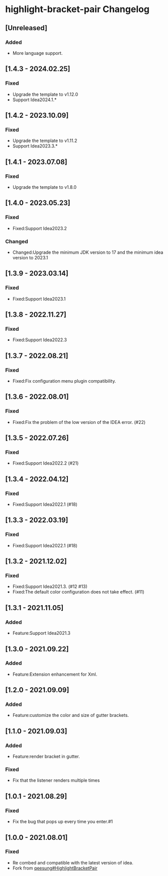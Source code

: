 # highlight-bracket-pair Changelog #

## [Unreleased]

### Added

- More language support.

## [1.4.3 - 2024.02.25]

### Fixed

+ Upgrade the template to v1.12.0
+ Support Idea2024.1.*

## [1.4.2 - 2023.10.09]

### Fixed

+ Upgrade the template to v1.11.2
+ Support Idea2023.3.*

## [1.4.1 - 2023.07.08]

### Fixed

+ Upgrade the template to v1.8.0

## [1.4.0 - 2023.05.23]

### Fixed

+ Fixed:Support Idea2023.2

### Changed

+ Changed:Upgrade the minimum JDK version to 17 and the minimum idea version to 2023.1

## [1.3.9 - 2023.03.14]

### Fixed

+ Fixed:Support Idea2023.1

## [1.3.8 - 2022.11.27]

### Fixed

+ Fixed:Support Idea2022.3

## [1.3.7 - 2022.08.21]

### Fixed

+ Fixed:Fix configuration menu plugin compatibility.

## [1.3.6 - 2022.08.01]

### Fixed

+ Fixed:Fix the problem of the low version of the IDEA error. (#22)

## [1.3.5 - 2022.07.26]

### Fixed

+ Fixed:Support Idea2022.2 (#21)

## [1.3.4 - 2022.04.12]

### Fixed

+ Fixed:Support Idea2022.1 (#18)

## [1.3.3 - 2022.03.19]

### Fixed

+ Fixed:Support Idea2022.1 (#18)

## [1.3.2 - 2021.12.02]

### Fixed

+ Fixed:Support Idea2021.3. (#12 #13)
+ Fixed:The default color configuration does not take effect. (#11)

## [1.3.1 - 2021.11.05]

### Added

+ Feature:Support Idea2021.3

## [1.3.0 - 2021.09.22]

### Added

+ Feature:Extension enhancement for Xml.

## [1.2.0 - 2021.09.09]

### Added

+ Feature:customize the color and size of gutter brackets.

## [1.1.0 - 2021.09.03]

### Added

+ Feature:render bracket in gutter.

### Fixed

+ Fix that the listener renders multiple times

## [1.0.1 - 2021.08.29]

### Fixed

- Fix the bug that pops up every time you enter.#1

## [1.0.0 - 2021.08.01]

### Fixed

- Re combed and compatible with the latest version of idea.
- Fork from [qeesung#HighlightBracketPair](https://github.com/qeesung/HighlightBracketPair)
